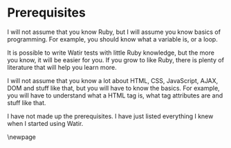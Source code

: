 # Prerequisites

I will not assume that you know Ruby, but I will assume you know basics of programming. For example, you should know what a variable is, or a loop.

It is possible to write Watir tests with little Ruby knowledge, but the more you know, it will be easier for you. If you grow to like Ruby, there is plenty of literature that will help you learn more.

I will not assume that you know a lot about HTML, CSS, JavaScript, AJAX, DOM and stuff like that, but you will have to know the basics. For example, you will have to understand what a HTML tag is, what tag attributes are and stuff like that.

I have not made up the prerequisites. I have just listed everything I knew when I started using Watir.

\newpage

